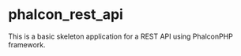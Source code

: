 phalcon_rest_api
================

This is a basic skeleton application for a REST API using PhalconPHP framework.
